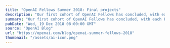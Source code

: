 ```yaml
---
title: "OpenAI Fellows Summer 2018: Final projects"
description: "Our first cohort of OpenAI Fellows has concluded, with each Fellow going from a machine learning beginner to core OpenAI contributor in the course of a 6-month apprenticeship."
summary: "Our first cohort of OpenAI Fellows has concluded, with each Fellow going from a machine learning beginner to core OpenAI contributor in the course of a 6-month apprenticeship."
pubDate: "Wed, 19 Dec 2018 08:00:00 GMT"
source: "OpenAI Blog"
url: "https://openai.com/blog/openai-summer-fellows-2018"
thumbnail: "/assets/ai-icon.png"
---
```


